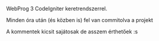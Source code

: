 WebProg 3
CodeIgniter keretrendszerrel.


Minden óra után (és közben is) fel van commitolva a projekt


A kommentek kicsit sajátosak de asszem érthetőek :s
